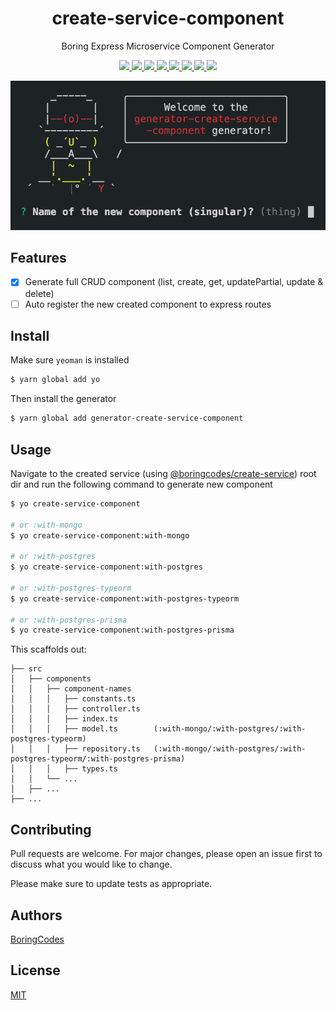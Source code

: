 <div align="center">
  <h1>create-service-component</h1>
  <p>Boring Express Microservice Component Generator</p>

  <p>
    <a href="https://github.com/boringcodes/create-service-component/commits" aria-label="Commitizen Friendly">
      <img src="https://img.shields.io/badge/commitizen-friendly-brightgreen.svg?style=flat-square">
    </a>
    <a href="https://github.com/boringcodes/create-service-component" aria-label="Prettier Code Style">
      <img src="https://img.shields.io/badge/code_style-prettier-brightgreen?style=flat-square">
    </a>
    <a href="https://github.com/boringcodes/create-service-component/actions" aria-label="Lint Status">
      <img src="https://img.shields.io/github/workflow/status/boringcodes/create-service-component/lint-source?style=flat-square&label=lint">
    </a>
    <a href="https://david-dm.org/boringcodes/create-service-component" aria-label="Dependencies Status">
      <img src="https://img.shields.io/david/boringcodes/create-service-component?style=flat-square">
    </a>
    <a href="https://www.npmjs.com/package/generator-create-service-component" aria-label="NPM Version">
      <img src="https://img.shields.io/npm/v/generator-create-service-component?color=brightgreen&style=flat-square">
    </a>
    <a href="https://www.npmjs.com/package/generator-create-service-component" aria-label="NPM Downloads">
      <img src="https://img.shields.io/npm/dm/generator-create-service-component?style=flat-square">
    </a>
    <a href="https://github.com/boringcodes/create-service-component/blob/master/LICENSE" aria-label="MIT License">
      <img src="https://img.shields.io/github/license/boringcodes/create-service-component?color=brightgreen&style=flat-square">
    </a>
    <a href="https://github.com/boringcodes" aria-label="BoringCodes Verified">
      <img src="https://img.shields.io/badge/boringcodes-verified-brightgreen?style=flat-square">
    </a>
  </p>

  <img src="banner.png">
</div>

## Features

- [x] Generate full CRUD component (list, create, get, updatePartial, update & delete)
- [ ] Auto register the new created component to express routes

## Install

Make sure `yeoman` is installed

```sh
$ yarn global add yo
```

Then install the generator

```sh
$ yarn global add generator-create-service-component
```

## Usage

Navigate to the created service (using [@boringcodes/create-service](https://github.com/boringcodes/create-service)) root dir and run the following command to generate new component

```sh
$ yo create-service-component

# or :with-mongo
$ yo create-service-component:with-mongo

# or :with-postgres
$ yo create-service-component:with-postgres

# or :with-postgres-typeorm
$ yo create-service-component:with-postgres-typeorm

# or :with-postgres-prisma
$ yo create-service-component:with-postgres-prisma
```

This scaffolds out:

```
├── src
│   ├── components
│   │   ├── component-names
│   │   │   ├── constants.ts
│   │   │   ├── controller.ts
│   │   │   ├── index.ts
│   │   │   ├── model.ts        (:with-mongo/:with-postgres/:with-postgres-typeorm)
│   │   │   ├── repository.ts   (:with-mongo/:with-postgres/:with-postgres-typeorm/:with-postgres-prisma)
│   │   │   ├── types.ts
│   │   └── ...
│   ├── ...
├── ...
```

## Contributing

Pull requests are welcome. For major changes, please open an issue first to discuss what you would like to change.

Please make sure to update tests as appropriate.

## Authors

[BoringCodes](https://github.com/boringcodes)

## License

[MIT](https://github.com/boringcodes/create-service-component/blob/master/LICENSE)

